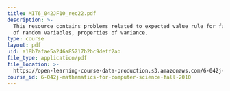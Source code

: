 ```yaml
---
title: MIT6_042JF10_rec22.pdf
description: >-
  This resource contains problems related to expected value rule for functions
  of random variables, properties of variance. 
type: course
layout: pdf
uid: a18b7afae5a246a85217b2bc9deff2ab
file_type: application/pdf
file_location: >-
  https://open-learning-course-data-production.s3.amazonaws.com/6-042j-mathematics-for-computer-science-fall-2010/a18b7afae5a246a85217b2bc9deff2ab_MIT6_042JF10_rec22.pdf
course_id: 6-042j-mathematics-for-computer-science-fall-2010
---
```


